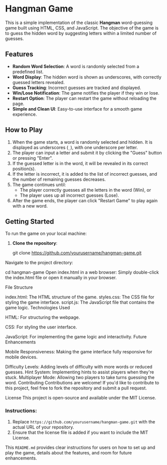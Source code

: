 # Hangman Game

This is a simple implementation of the classic **Hangman** word-guessing game built using HTML, CSS, and JavaScript. The objective of the game is to guess the hidden word by suggesting letters within a limited number of guesses.

## Features

- **Random Word Selection**: A word is randomly selected from a predefined list.
- **Word Display**: The hidden word is shown as underscores, with correctly guessed letters revealed.
- **Guess Tracking**: Incorrect guesses are tracked and displayed.
- **Win/Lose Notification**: The game notifies the player if they win or lose.
- **Restart Option**: The player can restart the game without reloading the page.
- **Simple and Clean UI**: Easy-to-use interface for a smooth game experience.

## How to Play

1. When the game starts, a word is randomly selected and hidden. It is displayed as underscores (`_`), with one underscore per letter.
2. The player can input a letter and submit it by clicking the "Guess" button or pressing "Enter".
3. If the guessed letter is in the word, it will be revealed in its correct position(s).
4. If the letter is incorrect, it is added to the list of incorrect guesses, and the number of remaining guesses decreases.
5. The game continues until:
   - The player correctly guesses all the letters in the word (Win), or
   - The player uses up all incorrect guesses (Lose).
6. After the game ends, the player can click "Restart Game" to play again with a new word.

## Getting Started

To run the game on your local machine:

1. **Clone the repository**:

   git clone https://github.com/yourusername/hangman-game.git

 
Navigate to the project directory:

cd hangman-game
Open index.html in a web browser: Simply double-click the index.html file or open it manually in your browser.

File Structure

index.html: The HTML structure of the game.
styles.css: The CSS file for styling the game interface.
script.js: The JavaScript file that contains the game logic.
Technologies Used

HTML: For structuring the webpage.

CSS: For styling the user interface.

JavaScript: For implementing the game logic and interactivity.
Future Enhancements

Mobile Responsiveness: Making the game interface fully responsive for mobile devices.

Difficulty Levels: Adding levels of difficulty with more words or reduced guesses.
Hint System: Implementing hints to assist players when they're stuck.
Multiplayer Mode: Allowing two players to take turns guessing the word.
Contributing
Contributions are welcome! If you'd like to contribute to this project, feel free to fork the repository and submit a pull request.

License
This project is open-source and available under the MIT License.


### Instructions:

1. Replace `https://github.com/yourusername/hangman-game.git` with the actual URL of your repository.
2. Ensure that the license file is added if you want to include the MIT License.

This `README.md` provides clear instructions for users on how to set up and play the game, details about the features, and room for future enhancements.





